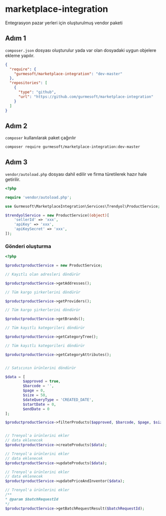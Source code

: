 # marketplace-integration

Entegrasyon pazar yerleri için oluşturulmuş vendor paketi

## Adım 1

`composer.json` dosyası oluşturulur yada var olan dosyadaki uygun objelere ekleme yapılır.

```json
{
  "require": {
    "gurmesoft/marketplace-integration": "dev-master"
  },
  "repositories": [
    {
      "type": "github",
      "url": "https://github.com/gurmesoft/marketplace-integration"
    }
  ]
}
```

## Adım 2

`composer` kullanılarak paket çağırılır

```bash
composer require gurmesoft/marketplace-integration:dev-master
```

## Adım 3

`vendor/autoload.php` dosyası dahil edilir ve firma türetilerek hazır hale getirilir.

```php
<?php

require 'vendor/autoload.php';

use Gurmesoft\MarketplaceIntegration\Services\Trendyol\ProductService;

$trendyolService = new ProductService((object)[
    'sellerId' => 'xxx',
    'apiKey' => 'xxx',
    'apiKeySecret' => 'xxx',
]);


```

### Gönderi oluşturma

```php
<?php

$productproductService = new ProductService;

// Kayıtlı olan adresleri döndürür

$productproductService->getAddresses();

// Tüm kargo şirkerlerini döndürür

$productproductService->getProviders();

// Tüm kargo şirkerlerini döndürür

$productproductService->getBrands();

// Tüm kayıtlı kategorileri döndürür

$productproductService->getCategoryTree();

// Tüm kayıtlı kategorileri döndürür

$productproductService->getCategoryAttributes();


// Satıcının ürünlerini döndürür

$data = [
        $approved = true,
        $barcode = '',
        $page = 0,
        $size = 50,
        $dateQueryType = 'CREATED_DATE',
        $startDate = 0,
        $endDate = 0
];

$productproductService->filterProducts($approved, $barcode, $page, $size, $dateQueryType, $startDate, $endDate);


// Trenyol'a ürünlerini ekler 
// data eklenecek
$productproductService->createProducts($data);

// Trenyol'a ürünlerini ekler 
// data eklenecek
$productproductService->updateProducts($data);

// Trenyol'a ürünlerini ekler 
// data eklenecek
$productproductService->updatePriceAndInventor($data);

// Trenyol'a ürünlerini ekler 
/**
* @param $batchRequestId
*/
$productproductService->getBatchRequestResult($batchRequestId);
